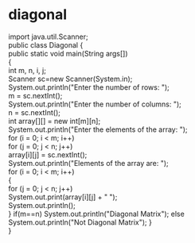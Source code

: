 # diagonal
import java.util.Scanner;   
public class Diagonal
{   
public static void main(String args[])   
{   
int m, n, i, j;   
Scanner sc=new Scanner(System.in);   
System.out.println("Enter the number of rows: ");   
m = sc.nextInt();   
System.out.println("Enter the number of columns: ");   
n = sc.nextInt();   
int array[][] = new int[m][n];   
System.out.println("Enter the elements of the array: ");   
for (i = 0; i < m; i++)   
for (j = 0; j < n; j++)   
array[i][j] = sc.nextInt();   
System.out.println("Elements of the array are: ");   
for (i = 0; i < m; i++)   
{   
for (j = 0; j < n; j++)   
System.out.print(array[i][j] + " ");   
System.out.println();   
}
if(m==n)
System.out.println("Diagonal Matrix");
else
System.out.println("Not Diagonal Matrix");
}   
}
